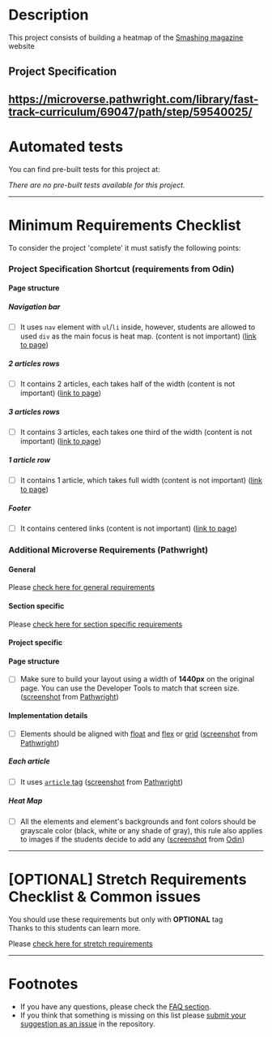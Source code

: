 # Description

This project consists of building a heatmap of the [Smashing magazine](https://www.smashingmagazine.com) website

## Project Specification

## https://microverse.pathwright.com/library/fast-track-curriculum/69047/path/step/59540025/

# Automated tests

You can find pre-built tests for this project at:

_There are no pre-built tests available for this project._

---

# Minimum Requirements Checklist

To consider the project 'complete' it must satisfy the following points:

### Project Specification Shortcut (**requirements from Odin**)

#### Page structure

##### Navigation bar

- [ ] It uses `nav` element with `ul`/`li` inside, however, students are allowed to used `div` as the main focus is heat map. (content is not important) ([link to page](https://www.smashingmagazine.com/))

##### 2 articles rows

- [ ] It contains 2 articles, each takes half of the width (content is not important) ([link to page](https://www.smashingmagazine.com/))

##### 3 articles rows

- [ ] It contains 3 articles, each takes one third of the width (content is not important) ([link to page](https://www.smashingmagazine.com/))

##### 1 article row

- [ ] It contains 1 article, which takes full width (content is not important) ([link to page](https://www.smashingmagazine.com/))

##### Footer

- [ ] It contains centered links (content is not important) ([link to page](https://www.smashingmagazine.com/))

### Additional Microverse Requirements (Pathwright)

#### General

Please [check here for general requirements](../general_minimum_crucial_list.md)

#### Section specific

Please [check here for section specific requirements](./section_minimum_crucial_list.md)

#### Project specific

#### Page structure

- [ ] Make sure to build your layout using a width of **1440px** on the original page. You can use the Developer Tools to match that screen size. ([screenshot](https://gitlab.com/microverse/guides/projects/requirements_screenshots/raw/master/images/html_css/design_teardown/pageLayoutScreenSize.png) from [Pathwright](https://microverse.pathwright.com/library/fast-track-curriculum/69047/path/step/59540025/))

#### Implementation details

- [ ] Elements should be aligned with [float](https://css-tricks.com/all-about-floats/) and [flex](https://css-tricks.com/snippets/css/a-guide-to-flexbox/) or [grid](https://developer.mozilla.org/en-US/docs/Web/CSS/CSS_Grid_Layout) ([screenshot](https://gitlab.com/microverse/guides/projects/requirements_screenshots/raw/master/images/html_css/design_teardown/align_requirement.png) from [Pathwright](https://microverse.pathwright.com/library/fast-track-curriculum/69047/path/step/59540025/))

##### Each article

- [ ] It uses [`article` tag](https://www.w3schools.com/tags/tag_article.asp) ([screenshot](https://gitlab.com/microverse/guides/projects/requirements_screenshots/raw/master/images/html_css/design_teardown/article_requirement.png) from [Pathwright](https://microverse.pathwright.com/library/fast-track-curriculum/69047/path/step/59540025/))

##### Heat Map

- [ ] All the elements and element's backgrounds and font colors should be grayscale color (black, white or any shade of gray), this rule also applies to images if the students decide to add any ([screenshot](https://gitlab.com/microverse/guides/projects/requirements_screenshots/raw/master/images/html_css/design_teardown/grayscale_requirement.png) from [Odin](https://www.theodinproject.com/courses/html5-and-css3/lessons/design-teardown))

---

# [OPTIONAL] Stretch Requirements Checklist & Common issues

You should use these requirements but only with **OPTIONAL** tag  
Thanks to this students can learn more.

Please [check here for stretch requirements](./section_stretch_list.md)

---

# Footnotes

- If you have any questions, please check the [FAQ section](https://gitlab.com/microverse/guides/tse/how_to_be_a_tse/blob/master/faq/faq.md).
- If you think that something is missing on this list please [submit your suggestion as an issue](https://gitlab.com/microverse/guides/code_review/code_review_guidelines/issues/new) in the repository.
